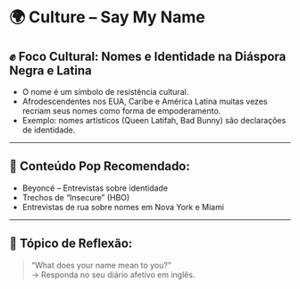 # 🌍 Culture – Say My Name

## ✊ Foco Cultural: Nomes e Identidade na Diáspora Negra e Latina

- O nome é um símbolo de resistência cultural.
- Afrodescendentes nos EUA, Caribe e América Latina muitas vezes recriam seus nomes como forma de empoderamento.
- Exemplo: nomes artísticos (Queen Latifah, Bad Bunny) são declarações de identidade.

---

## 🎥 Conteúdo Pop Recomendado:

- Beyoncé – Entrevistas sobre identidade
- Trechos de “Insecure” (HBO)
- Entrevistas de rua sobre nomes em Nova York e Miami

---

## 📌 Tópico de Reflexão:

> “What does your name mean to you?”  
> → Responda no seu diário afetivo em inglês.
